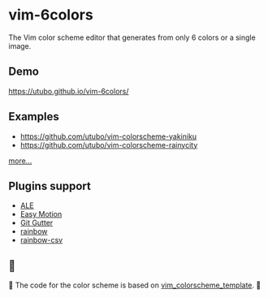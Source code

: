 # vim-6colors
The Vim color scheme editor that generates from only 6 colors or a single image.

## Demo
https://utubo.github.io/vim-6colors/

## Examples
- https://github.com/utubo/vim-colorscheme-yakiniku
- https://github.com/utubo/vim-colorscheme-rainycity

[more...](https://github.com/utubo/vim-6colors/wiki/Examples)

## Plugins support
- [ALE](https://github.com/dense-analysis/ale)
- [Easy Motion](https://github.com/easymotion/vim-easymotion)
- [Git Gutter](https://github.com/airblade/vim-gitgutter)
- [rainbow](https://github.com/luochen1990/rainbow)
- [rainbow-csv](https://github.com/mechatroner/rainbow_csv)

## 🙏
🍺
The code for the color scheme is based on  [vim_colorscheme_template](https://github.com/ggalindezb/vim_colorscheme_template).
🍺
